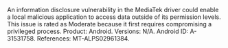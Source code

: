 An information disclosure vulnerability in the MediaTek driver could enable a local malicious application to access data outside of its permission levels. This issue is rated as Moderate because it first requires compromising a privileged process. Product: Android. Versions: N/A. Android ID: A-31531758. References: MT-ALPS02961384.